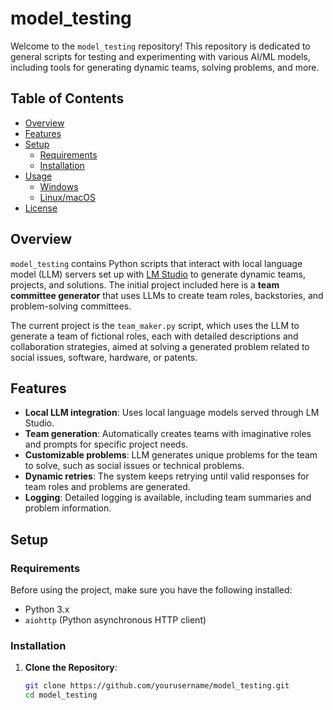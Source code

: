 # model_testing

Welcome to the `model_testing` repository! This repository is dedicated to general scripts for testing and experimenting with various AI/ML models, including tools for generating dynamic teams, solving problems, and more.

## Table of Contents

- [Overview](#overview)
- [Features](#features)
- [Setup](#setup)
  - [Requirements](#requirements)
  - [Installation](#installation)
- [Usage](#usage)
  - [Windows](#windows)
  - [Linux/macOS](#linuxmacos)
- [License](#license)

## Overview

`model_testing` contains Python scripts that interact with local language model (LLM) servers set up with [LM Studio](https://lmstudio.ai) to generate dynamic teams, projects, and solutions. The initial project included here is a **team committee generator** that uses LLMs to create team roles, backstories, and problem-solving committees.

The current project is the `team_maker.py` script, which uses the LLM to generate a team of fictional roles, each with detailed descriptions and collaboration strategies, aimed at solving a generated problem related to social issues, software, hardware, or patents.

## Features

- **Local LLM integration**: Uses local language models served through LM Studio.
- **Team generation**: Automatically creates teams with imaginative roles and prompts for specific project needs.
- **Customizable problems**: LLM generates unique problems for the team to solve, such as social issues or technical problems.
- **Dynamic retries**: The system keeps retrying until valid responses for team roles and problems are generated.
- **Logging**: Detailed logging is available, including team summaries and problem information.

## Setup

### Requirements

Before using the project, make sure you have the following installed:

- Python 3.x
- `aiohttp` (Python asynchronous HTTP client)

### Installation

1. **Clone the Repository**:
   ```bash
   git clone https://github.com/yourusername/model_testing.git
   cd model_testing
